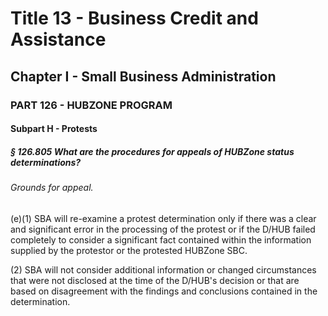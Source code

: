 
# Title 13 - Business Credit and Assistance
## Chapter I - Small Business Administration
### PART 126 - HUBZONE PROGRAM
#### Subpart H - Protests
##### § 126.805 What are the procedures for appeals of HUBZone status determinations?
###### Grounds for appeal.

(e)(1) SBA will re-examine a protest determination only if there was a clear and significant error in the processing of the protest or if the D/HUB failed completely to consider a significant fact contained within the information supplied by the protestor or the protested HUBZone SBC.

(2) SBA will not consider additional information or changed circumstances that were not disclosed at the time of the D/HUB's decision or that are based on disagreement with the findings and conclusions contained in the determination.
